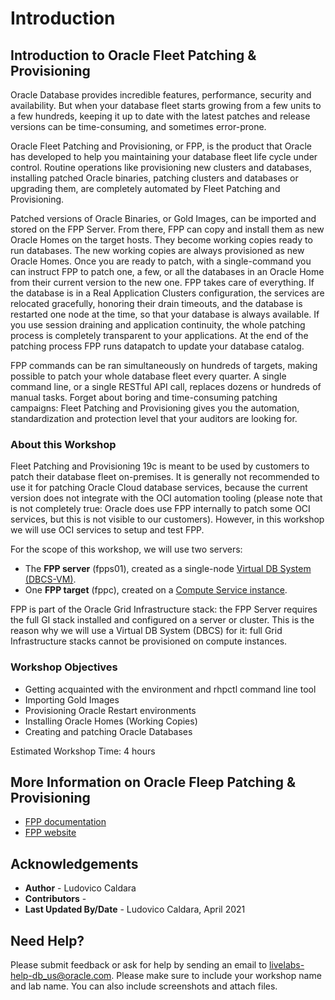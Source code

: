 # Introduction

## Introduction to Oracle Fleet Patching & Provisioning ##
Oracle Database provides incredible features, performance, security and availability. But when your database fleet starts growing from a few units to a few hundreds, keeping it up to date with the latest patches and release versions can be time-consuming, and sometimes error-prone.

Oracle Fleet Patching and Provisioning, or FPP, is the product that Oracle has developed to help you maintaining your database fleet life cycle under control.
Routine operations like provisioning new clusters and databases, installing patched Oracle binaries, patching clusters and databases or upgrading them, are completely automated by Fleet Patching and Provisioning.

Patched versions of Oracle Binaries, or Gold Images, can be imported and stored on the FPP Server. From there, FPP can copy and install them as new Oracle Homes on the target hosts. They become working copies ready to run databases. The new working copies are always provisioned as new Oracle Homes.
Once you are ready to patch, with a single-command you can instruct FPP to patch one, a few, or all the databases in an Oracle Home from their current version to the new one. FPP takes care of everything. If the database is in a Real Application Clusters configuration, the services are relocated gracefully, honoring their drain timeouts, and the database is restarted one node at the time, so that your database is always available. If you use session draining and application continuity, the whole patching process is completely transparent to your applications.
At the end of the patching process FPP runs datapatch to update your database catalog.

FPP commands can be ran simultaneously on hundreds of targets, making possible to patch your whole database fleet every quarter.
A single command line, or a single RESTful API call, replaces dozens or hundreds of manual tasks.
Forget about boring and time-consuming patching campaigns: Fleet Patching and Provisioning gives you the automation, standardization and protection level that your auditors are looking for.

### About this Workshop

Fleet Patching and Provisioning 19c is meant to be used by customers to patch their database fleet on-premises. It is generally not recommended to use it for patching Oracle Cloud database services, because the current version does not integrate with the OCI automation tooling (please note that is not completely true: Oracle does use FPP internally to patch some OCI services, but this is not visible to our customers). However, in this workshop we will use OCI services to setup and test FPP.

For the scope of this workshop, we will use two servers:
* The **FPP server** (fpps01), created as a single-node [Virtual DB System (DBCS-VM)](https://docs.cloud.oracle.com/en-us/iaas/Content/Database/Concepts/overview.htm).
* One **FPP target** (fppc), created on a [Compute Service instance](https://docs.oracle.com/en-us/iaas/Content/Compute/Concepts/computeoverview.htm).

FPP is part of the Oracle Grid Infrastructure stack: the FPP Server requires the full GI stack installed and configured on a server or cluster. This is the reason why we will use a Virtual DB System (DBCS) for it: full Grid Infrastructure stacks cannot be provisioned on compute instances.

### Workshop Objectives
* Getting acquainted with the environment and rhpctl command line tool
* Importing Gold Images
* Provisioning Oracle Restart environments
* Installing Oracle Homes (Working Copies)
* Creating and patching Oracle Databases

Estimated Workshop Time:  4 hours


## More Information on Oracle Fleep Patching & Provisioning

* [FPP documentation](https://docs.oracle.com/en/database/oracle/oracle-database/19/fppad/fleet-patching-provisioning.html)
* [FPP website](https://www.oracle.com/database/technologies/rac/fpp.html)

## Acknowledgements

- **Author** - Ludovico Caldara
- **Contributors** -
- **Last Updated By/Date** -  Ludovico Caldara, April 2021

## Need Help?

Please submit feedback or ask for help by sending an email to livelabs-help-db_us@oracle.com. Please make sure to include your workshop name and lab name.  You can also include screenshots and attach files.
